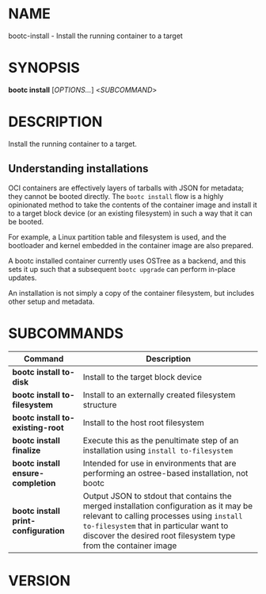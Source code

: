 # NAME

bootc-install - Install the running container to a target

# SYNOPSIS

**bootc install** [*OPTIONS...*] <*SUBCOMMAND*>

# DESCRIPTION

Install the running container to a target.

## Understanding installations

OCI containers are effectively layers of tarballs with JSON for
metadata; they cannot be booted directly. The `bootc install` flow is
a highly opinionated method to take the contents of the container image
and install it to a target block device (or an existing filesystem) in
such a way that it can be booted.

For example, a Linux partition table and filesystem is used, and the
bootloader and kernel embedded in the container image are also prepared.

A bootc installed container currently uses OSTree as a backend, and this
sets it up such that a subsequent `bootc upgrade` can perform in-place
updates.

An installation is not simply a copy of the container filesystem, but
includes other setup and metadata.

<!-- BEGIN GENERATED OPTIONS -->
<!-- END GENERATED OPTIONS -->

# SUBCOMMANDS

<!-- BEGIN GENERATED SUBCOMMANDS -->
| Command | Description |
|---------|-------------|
| **bootc install to-disk** | Install to the target block device |
| **bootc install to-filesystem** | Install to an externally created filesystem structure |
| **bootc install to-existing-root** | Install to the host root filesystem |
| **bootc install finalize** | Execute this as the penultimate step of an installation using `install to-filesystem` |
| **bootc install ensure-completion** | Intended for use in environments that are performing an ostree-based installation, not bootc |
| **bootc install print-configuration** | Output JSON to stdout that contains the merged installation configuration as it may be relevant to calling processes using `install to-filesystem` that in particular want to discover the desired root filesystem type from the container image |

<!-- END GENERATED SUBCOMMANDS -->

# VERSION

<!-- VERSION PLACEHOLDER -->

